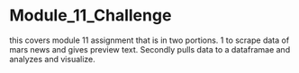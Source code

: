 # Module_11_Challenge

this covers module 11 assignment that is in two portions. 1 to scrape data of mars news and gives preview text. Secondly pulls data to a dataframae and analyzes and visualize.
